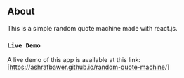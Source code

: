 ## About

This is a simple random quote machine made with react.js. 

### `Live Demo`
A live demo of this app is available at this link: [https://ashrafbawer.github.io/random-quote-machine/]

